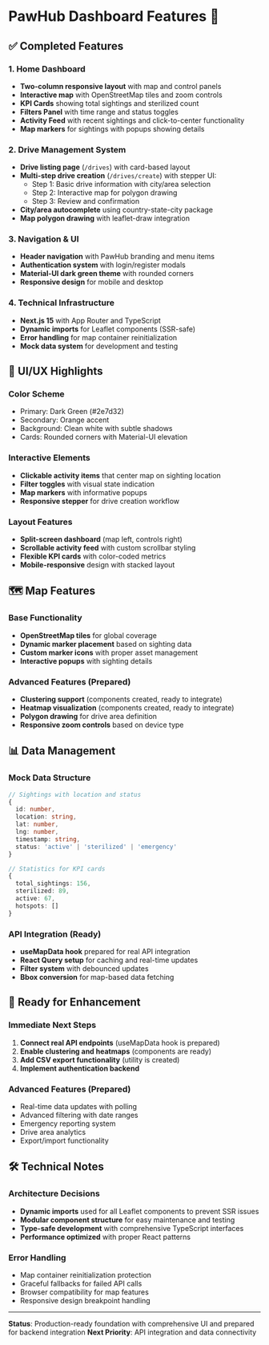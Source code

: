 # PawHub Dashboard Features 🐾

## ✅ Completed Features

### 1. Home Dashboard
- **Two-column responsive layout** with map and control panels
- **Interactive map** with OpenStreetMap tiles and zoom controls
- **KPI Cards** showing total sightings and sterilized count
- **Filters Panel** with time range and status toggles
- **Activity Feed** with recent sightings and click-to-center functionality
- **Map markers** for sightings with popups showing details

### 2. Drive Management System
- **Drive listing page** (`/drives`) with card-based layout
- **Multi-step drive creation** (`/drives/create`) with stepper UI:
  - Step 1: Basic drive information with city/area selection
  - Step 2: Interactive map for polygon drawing
  - Step 3: Review and confirmation
- **City/area autocomplete** using country-state-city package
- **Map polygon drawing** with leaflet-draw integration

### 3. Navigation & UI
- **Header navigation** with PawHub branding and menu items
- **Authentication system** with login/register modals
- **Material-UI dark green theme** with rounded corners
- **Responsive design** for mobile and desktop

### 4. Technical Infrastructure
- **Next.js 15** with App Router and TypeScript
- **Dynamic imports** for Leaflet components (SSR-safe)
- **Error handling** for map container reinitialization
- **Mock data system** for development and testing

## 🎨 UI/UX Highlights

### Color Scheme
- Primary: Dark Green (#2e7d32)
- Secondary: Orange accent
- Background: Clean white with subtle shadows
- Cards: Rounded corners with Material-UI elevation

### Interactive Elements
- **Clickable activity items** that center map on sighting location
- **Filter toggles** with visual state indication
- **Map markers** with informative popups
- **Responsive stepper** for drive creation workflow

### Layout Features
- **Split-screen dashboard** (map left, controls right)
- **Scrollable activity feed** with custom scrollbar styling
- **Flexible KPI cards** with color-coded metrics
- **Mobile-responsive** design with stacked layout

## 🗺️ Map Features

### Base Functionality
- **OpenStreetMap tiles** for global coverage
- **Dynamic marker placement** based on sighting data
- **Custom marker icons** with proper asset management
- **Interactive popups** with sighting details

### Advanced Features (Prepared)
- **Clustering support** (components created, ready to integrate)
- **Heatmap visualization** (components created, ready to integrate)
- **Polygon drawing** for drive area definition
- **Responsive zoom controls** based on device type

## 📊 Data Management

### Mock Data Structure
```typescript
// Sightings with location and status
{
  id: number,
  location: string,
  lat: number,
  lng: number,
  timestamp: string,
  status: 'active' | 'sterilized' | 'emergency'
}

// Statistics for KPI cards
{
  total_sightings: 156,
  sterilized: 89,
  active: 67,
  hotspots: []
}
```

### API Integration (Ready)
- **useMapData hook** prepared for real API integration
- **React Query setup** for caching and real-time updates
- **Filter system** with debounced updates
- **Bbox conversion** for map-based data fetching

## 🚀 Ready for Enhancement

### Immediate Next Steps
1. **Connect real API endpoints** (useMapData hook is prepared)
2. **Enable clustering and heatmaps** (components are ready)
3. **Add CSV export functionality** (utility is created)
4. **Implement authentication backend**

### Advanced Features (Prepared)
- Real-time data updates with polling
- Advanced filtering with date ranges
- Emergency reporting system
- Drive area analytics
- Export/import functionality

## 🛠️ Technical Notes

### Architecture Decisions
- **Dynamic imports** used for all Leaflet components to prevent SSR issues
- **Modular component structure** for easy maintenance and testing
- **Type-safe development** with comprehensive TypeScript interfaces
- **Performance optimized** with proper React patterns

### Error Handling
- Map container reinitialization protection
- Graceful fallbacks for failed API calls
- Browser compatibility for map features
- Responsive design breakpoint handling

---

**Status**: Production-ready foundation with comprehensive UI and prepared for backend integration
**Next Priority**: API integration and data connectivity
